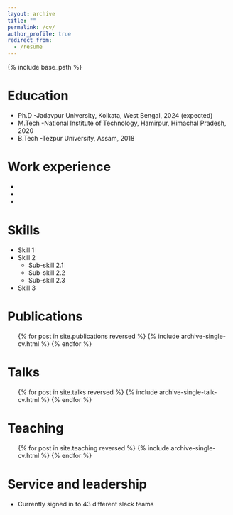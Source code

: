 ```yaml
---
layout: archive
title: ""
permalink: /cv/
author_profile: true
redirect_from:
  - /resume
---
```


{% include base_path %}

Education
======
* Ph.D -Jadavpur University, Kolkata, West Bengal, 2024 (expected)
* M.Tech -National Institute of Technology, Hamirpur, Himachal Pradesh, 2020
* B.Tech -Tezpur University, Assam, 2018

Work experience
======
* 

* 

* 
  
Skills
======
* Skill 1
* Skill 2
  * Sub-skill 2.1
  * Sub-skill 2.2
  * Sub-skill 2.3
* Skill 3

Publications
======
  <ul>{% for post in site.publications reversed %}
    {% include archive-single-cv.html %}
  {% endfor %}</ul>
  
Talks
======
  <ul>{% for post in site.talks reversed %}
    {% include archive-single-talk-cv.html  %}
  {% endfor %}</ul>
  
Teaching
======
  <ul>{% for post in site.teaching reversed %}
    {% include archive-single-cv.html %}
  {% endfor %}</ul>
  
Service and leadership
======
* Currently signed in to 43 different slack teams
